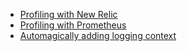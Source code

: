 
 - [Profiling with New Relic](advanced-new-relic-profiling.md)
 - [Profiling with Prometheus](advanced-profiler-prometheus.md)
 - [Automagically adding logging context](advanced-profiler-logging-context.md)